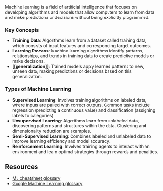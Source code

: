 Machine learning is a field of artificial intelligence that focuses on developing algorithms and models that allow computers to learn from data and make predictions or decisions without being explicitly programmed.

### Key Concepts

- **Training Data**: Algorithms learn from a dataset called training data, which consists of input features and corresponding target outcomes.
- **Learning Process**: Machine learning algorithms identify patterns, relationships, and trends in training data to create predictive models or make decisions.
- **[[generalization]]**: Trained models apply learned patterns to new, unseen data, making predictions or decisions based on this generalization.

### Types of Machine Learning

- **Supervised Learning**: Involves training algorithms on labeled data, where inputs are paired with correct outputs. Common tasks include regression (predicting a continuous value) and classification (assigning labels to categories).
- **Unsupervised Learning**: Algorithms learn from unlabeled data, discovering patterns and structures within the data. Clustering and dimensionality reduction are examples.
- **Semi-Supervised Learning**: Combines labeled and unlabeled data to improve learning efficiency and model accuracy.
- **Reinforcement Learning**: Involves training agents to interact with an environment and learn optimal strategies through rewards and penalties.

## Resources
- [ML cheatsheet glossary](https://ml-cheatsheet.readthedocs.io/en/latest/glossary.html)
- [Google Machine Learning glossary](https://developers.google.com/machine-learning/glossary)
